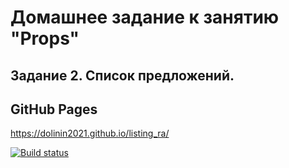 # Домашнее задание к занятию "Props"
## Задание 2. Список предложений.

## GitHub Pages
https://dolinin2021.github.io/listing_ra/

[![Build status](https://ci.appveyor.com/api/projects/status/4a7by30qkvn5x17h?svg=true)](https://ci.appveyor.com/project/Dolinin2021/listing-ra)

